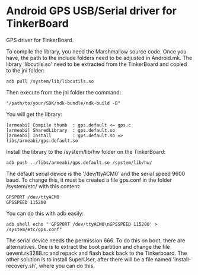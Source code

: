# Android GPS USB/Serial driver for TinkerBoard
GPS driver for TinkerBoard.

To compile the library, you need the Marshmallow source code.
Once you have, the path to the include folders need to be adjusted in Android.mk.
The library 'libcutils.so' need to be extracted from the TinkerBoard and copied to the jni folder:

```
adb pull /system/lib/libcutils.so
```

Then execute from the jni folder the command: 

```
"/path/to/your/SDK/ndk-bundle/ndk-build -B"
```

You will get the library:

```
[armeabi] Compile thumb  : gps.default <= gps.c
[armeabi] SharedLibrary  : gps.default.so
[armeabi] Install        : gps.default.so => libs/armeabi/gps.default.so
```

Install the library to the /system/lib/hw folder on the TinkerBoard:

```
adb push ../libs/armeabi/gps.default.so /system/lib/hw/
```

The default serial device is the '/dev/ttyACM0' and the serial speed 9600 baud.
To change this, it must be created a file gps.conf in the folder /system/etc/ with this content:

```
GPSPORT /dev/ttyACM0
GPSSPEED 115200
```

You can do this with adb easily:

```
adb shell echo "'GPSPORT /dev/ttyACM0\nGPSSPEED 115200' > /system/etc/gps.conf"
```

The serial device needs the permission 666. To do this on boot, there are alternatives. One is to extract the boot partition and change the file uevent.rk3288.rc and repack and flash back back to the Tinkerboard.
The other solution is to install SuperUser, after there will be a file named 'install-recovery.sh', where you can do this.

